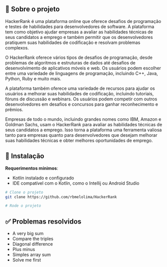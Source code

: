 ## 📃 Sobre o projeto
HackerRank é uma plataforma online que oferece desafios de programação e testes de habilidades para desenvolvedores de software. A plataforma tem como objetivo ajudar empresas a avaliar as habilidades técnicas de seus candidatos a emprego e também permitir que os desenvolvedores pratiquem suas habilidades de codificação e resolvam problemas complexos.

O HackerRank oferece vários tipos de desafios de programação, desde problemas de algoritmos e estruturas de dados até desafios de desenvolvimento de aplicativos móveis e web. Os usuários podem escolher entre uma variedade de linguagens de programação, incluindo C++, Java, Python, Ruby e muito mais.

A plataforma também oferece uma variedade de recursos para ajudar os usuários a melhorar suas habilidades de codificação, incluindo tutoriais, fóruns de discussão e webinars. Os usuários podem competir com outros desenvolvedores em desafios e concursos para ganhar reconhecimento e prêmios.

Empresas de todo o mundo, incluindo grandes nomes como IBM, Amazon e Goldman Sachs, usam o HackerRank para avaliar as habilidades técnicas de seus candidatos a emprego. Isso torna a plataforma uma ferramenta valiosa tanto para empresas quanto para desenvolvedores que desejam melhorar suas habilidades técnicas e obter melhores oportunidades de emprego.


## 🔨 Instalação

**Requerimentos mínimos**:

- Kotlin instalado e configurado
- IDE compatível com o Kotlin, como o Intellij ou Android Studio

```bash
# Clone o projeto
git clone https://github.com/rbmelolima/HackerRank

# Rode o projeto
```

## ✅ Problemas resolvidos
-   A very big sum
-   Compare the triples
-   Diagonal difference
-   Plus minus
-   Simples array sum
-   Solve me first

